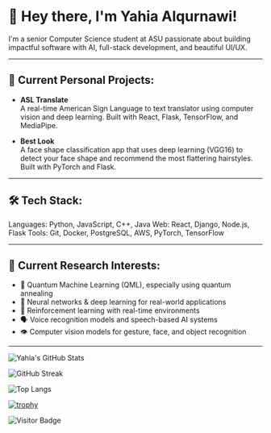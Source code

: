 # 👋 Hey there, I'm Yahia Alqurnawi!

I'm a senior Computer Science student at ASU passionate about building impactful software with AI, full-stack development, and beautiful UI/UX.

---

## 💼 Current Personal Projects:

- **ASL Translate**  
  A real-time American Sign Language to text translator using computer vision and deep learning. Built with React, Flask, TensorFlow, and MediaPipe.

- **Best Look**  
  A face shape classification app that uses deep learning (VGG16) to detect your face shape and recommend the most flattering hairstyles. Built with PyTorch and Flask.

---

## 🛠️ Tech Stack:

Languages: Python, JavaScript, C++, Java
Web: React, Django, Node.js, Flask
Tools: Git, Docker, PostgreSQL, AWS, PyTorch, TensorFlow

---

## 🔬 Current Research Interests:

- 🧠 Quantum Machine Learning (QML), especially using quantum annealing
- 🧬 Neural networks & deep learning for real-world applications
- 🧭 Reinforcement learning with real-time environments
- 🗣️ Voice recognition models and speech-based AI systems
- 👁️ Computer vision models for gesture, face, and object recognition

---

![Yahia's GitHub Stats](https://github-readme-stats.vercel.app/api?username=Yahialqur&show_icons=true&theme=tokyonight)

![GitHub Streak](https://github-readme-streak-stats.herokuapp.com/?user=Yahialqur&theme=tokyonight)

![Top Langs](https://github-readme-stats.vercel.app/api/top-langs/?username=Yahialqur&layout=compact&theme=tokyonight)

[![trophy](https://github-profile-trophy.vercel.app/?username=Yahialqur&theme=monokai)](https://github.com/ryo-ma/github-profile-trophy)

![Visitor Badge](https://komarev.com/ghpvc/?username=Yahialqur&style=flat-square)


